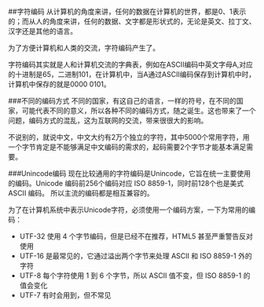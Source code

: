 ##字符编码
从计算机的角度来讲，任何的数据在计算机的世界，都是0、1表示的；而从人的角度来讲，任何的数据、文字都是形状式的，无论是英文、拉丁文、汉字还是其他的语言。

为了方便计算机和人类的交流，字符编码产生了。

字符编码其实就是人和计算机交流的字典表，例如在ASCII编码中英文字母A,对应的十进制是65，二进制101，在计算机中，当A通过ASCII编码保存到计算机中时，计算机中保存的就是0000 0101。

###不同的编码方式
不同的国家，有这自己的语言，一样的符号，在不同的国家，可能代表不同的意义，所以各种不同的编码方式，随之诞生。这也带来了一个问题，编码方式的混乱，这为互联网的交流，带来很很大的影响。

不说别的，就说中文，中文大约有2万个独立的字符，其中5000个常用字符，用一个字节肯定是不能够满足中文编码的需求的，起码需要2个字节才能基本满足需要。

###Unincode编码
现在比较通用的字符编码是Unincode，它旨在统一主要使用的编码。Unicode 编码前256个编码对应 ISO 8859-1，同时前128个也是美式 ASCII 编码。 所以主流的编码都是相互兼容的。

为了在计算机系统中表示Unicode字符，必须使用一个编码方案，一下为常用的编码：
- UTF-32 使用 4 个字节编码，但是已经不在推荐，HTML5 甚至严重警告反对使用
- UTF-16 是最常见的，它通过溢出两个字节来处理 ASCII 和 ISO 8859-1 外的字符
- UTF-8 每个字符使用 1 到 6 个字节，所以 ASCII 值不变，但 ISO 8859-1 的值会变化
- UTF-7 有时会用到，但不常见


